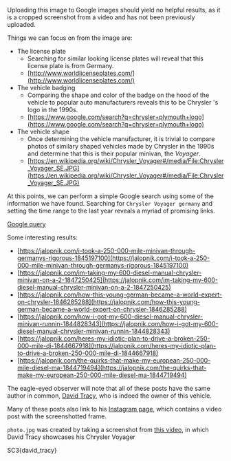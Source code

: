 Uploading this image to Google images should yield no helpful results, as it is a cropped screenshot from a video and has not been previously uploaded.

Things we can focus on from the image are:

- The license plate
  - Searching for similar looking license plates will reveal that this license plate is from Germany.
  - [http://www.worldlicenseplates.com/](http://www.worldlicenseplates.com/)
- The vehicle badging
  - Comparing the shape and color of the badge on the hood of the vehicle to popular auto manufacturers reveals this to be Chrysler 's logo in the 1990s.
  - [https://www.google.com/search?q=chrysler+plymouth+logo](https://www.google.com/search?q=chrysler+plymouth+logo)
- The vehicle shape
  - Once determining the vehicle manufacturer, it is trivial to compare photos of similary shaped vehicles made by Chrysler in the 1990s and determine that this is their popular minivan, the _Voyager_.
  - [https://en.wikipedia.org/wiki/Chrysler_Voyager#/media/File:Chrysler_Voyager_SE.JPG](https://en.wikipedia.org/wiki/Chrysler_Voyager#/media/File:Chrysler_Voyager_SE.JPG)

At this points, we can perform a simple Google search using some of the information we have found. Searching for `Chrysler Voyager germany` and setting the time range to the last year reveals a myriad of promising links.

[Google query](https://www.google.com/search?q=Chrysler+Voyager+germany&tbs=qdr:y)

Some interesting results:
- [https://jalopnik.com/i-took-a-250-000-mile-minivan-through-germanys-rigorous-1845197100](https://jalopnik.com/i-took-a-250-000-mile-minivan-through-germanys-rigorous-1845197100)
- [https://jalopnik.com/im-taking-my-600-diesel-manual-chrysler-minivan-on-a-2-1847250425](https://jalopnik.com/im-taking-my-600-diesel-manual-chrysler-minivan-on-a-2-1847250425)
- [https://jalopnik.com/how-this-young-german-became-a-world-expert-on-chrysler-1846285288](https://jalopnik.com/how-this-young-german-became-a-world-expert-on-chrysler-1846285288)
- [https://jalopnik.com/how-i-got-my-600-diesel-manual-chrysler-minivan-runnin-1844828343](https://jalopnik.com/how-i-got-my-600-diesel-manual-chrysler-minivan-runnin-1844828343)
- [https://jalopnik.com/heres-my-idiotic-plan-to-drive-a-broken-250-000-mile-di-1844667918](https://jalopnik.com/heres-my-idiotic-plan-to-drive-a-broken-250-000-mile-di-1844667918)
- [https://jalopnik.com/the-quirks-that-make-my-european-250-000-mile-diesel-ma-1844719494](https://jalopnik.com/the-quirks-that-make-my-european-250-000-mile-diesel-ma-1844719494)

The eagle-eyed observer will note that all of these posts have the same author in common, [David Tracy](https://jalopnik.com/author/David_Tracy), who is indeed the owner of this vehicle.

Many of these posts also link to his [Instagram page](https://www.instagram.com/davidntracy/), which contains a video post with the screenshotted frame.

`photo.jpg` was created by taking a screenshot from [this video](https://www.instagram.com/p/CQ_Aq7dFtFQ/), in which David Tracy showcases his Chrysler Voyager 

SC3{david_tracy}
